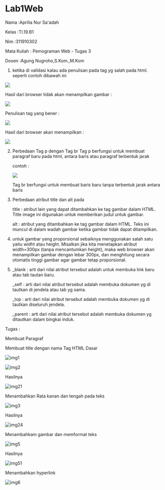 # Lab1Web
<p>Nama   :Aprilia Nur Sa'adah </p>
<p>Kelas  :TI.19.B1 </p>
<p>Nim    :311910302 </p> 
<p>Mata Kuliah  : Pemograman Web - Tugas 3
<p>Dosen  :Agung Nugroho,S.Kom.,M.Kom </p>


1.	ketika di validasi kalau ada penulisan pada tag yg salah pada html. seperti contoh dibawah ini


![](https://user-images.githubusercontent.com/54062259/112762903-6b69f900-902c-11eb-8fad-be619877c4c2.PNG)


Hasil dari browser tidak akan menampilkan gambar :



![](https://user-images.githubusercontent.com/54062259/112763029-f4813000-902c-11eb-9e6b-3dccef89e196.PNG)



Penulisan tag yang bener :



![](https://user-images.githubusercontent.com/54062259/112763062-20041a80-902d-11eb-8e0c-3f4d99f58573.PNG)



Hasil dari browser akan menampilkan :



![](https://user-images.githubusercontent.com/54062259/112763067-2d210980-902d-11eb-9067-c366f92f62bb.PNG)


2. Perbedaan Tag p dengan Tag br
   Tag p berfungsi untuk membuat paragraf baru pada html, antara baris atau paragraf terbentuk jarak
   
   
     contoh :
     
     
     ![](https://user-images.githubusercontent.com/54062259/112763281-06af9e00-902e-11eb-820d-720096499429.PNG)
   
   Tag br berfungsi untuk membuat baris baru tanpa terbentuk jarak antara baris
   
3. Perbedaan atribut title dan alt pada <img>

      title : atribut lain yang dapat ditambahkan ke tag gambar dalam HTML. Title image ini digunakan untuk memberikan judul untuk gambar.
      
      alt :  atribut yang ditambahkan ke tag gambar dalam HTML. Teks ini muncul di dalam wadah gambar ketika gambar tidak dapat ditampilkan.

4. untuk gambar yang proporsional sebaiknya menggunakan salah satu yaitu widht atau height. Misalkan jika kita menetapkan atribut width=300px (tanpa mencantumkan height), maka web browser akan menampilkan gambar dengan lebar 300px, dan menghitung secara otomatis tinggi gambar agar gambar tetap proporsional.


5. _blank : arti dari nilai atribut tersebut adalah untuk membuka link baru atau tab tautan  baru.

    _self : arti dari nilai atribut tersebut adalah membuka dokumen yg di tautkan di jendela atau tab yg sama.
    
    _top : arti dari nilai atribut tersebut adalah membuka dokumen yg di tautkan diseluruh jendela.
    
    _parent : arti dari nilai atribut tersebut adalah membuka dokumen yg ditautkan dalam bingkai induk. 



Tugas :

Membuat Paragraf

Membuat title dengan nama Tag HTML Dasar

![img1](https://user-images.githubusercontent.com/54062259/112799651-d51fec80-9098-11eb-980e-daa6889cb1aa.PNG)


![img2](https://user-images.githubusercontent.com/54062259/112800650-2086ca80-909a-11eb-9953-641470b15e4c.PNG)


Hasilnya


![img21](https://user-images.githubusercontent.com/54062259/112801345-fc77b900-909a-11eb-8848-9a6650bb438b.PNG)


Menambahkan Rata kanan dan tengah pada teks

![img3](https://user-images.githubusercontent.com/54062259/112800830-5e83ee80-909a-11eb-88ab-6a4bac3e3bdc.PNG)

Hasilnya

![img24](https://user-images.githubusercontent.com/54062259/112801408-0e595c00-909b-11eb-8838-bfec8dad2dac.PNG)


Menambahkam gambar dan memformat teks

![img5](https://user-images.githubusercontent.com/54062259/112801279-e4a03500-909a-11eb-943a-c09ca314ca38.PNG)

Hasilnya

![img51](https://user-images.githubusercontent.com/54062259/112801743-73ad4d00-909b-11eb-973a-baf6e94aed7c.PNG)

Menambahkan hyperlink 

![img6](https://user-images.githubusercontent.com/54062259/112801300-ec5fd980-909a-11eb-9045-a71f8036cc4e.PNG)



